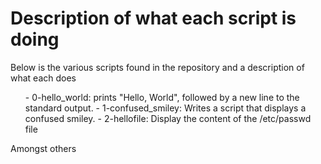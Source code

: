 <h1>Description of what each script is doing</h1>
<p>Below is the various scripts found in the repository and a description of what each does</p>
<ul>
- 0-hello_world: prints "Hello, World", followed by a new line to the standard output.
- 1-confused_smiley: Writes a script that displays a confused smiley.
- 2-hellofile: Display the content of the /etc/passwd file
</ul>
Amongst others